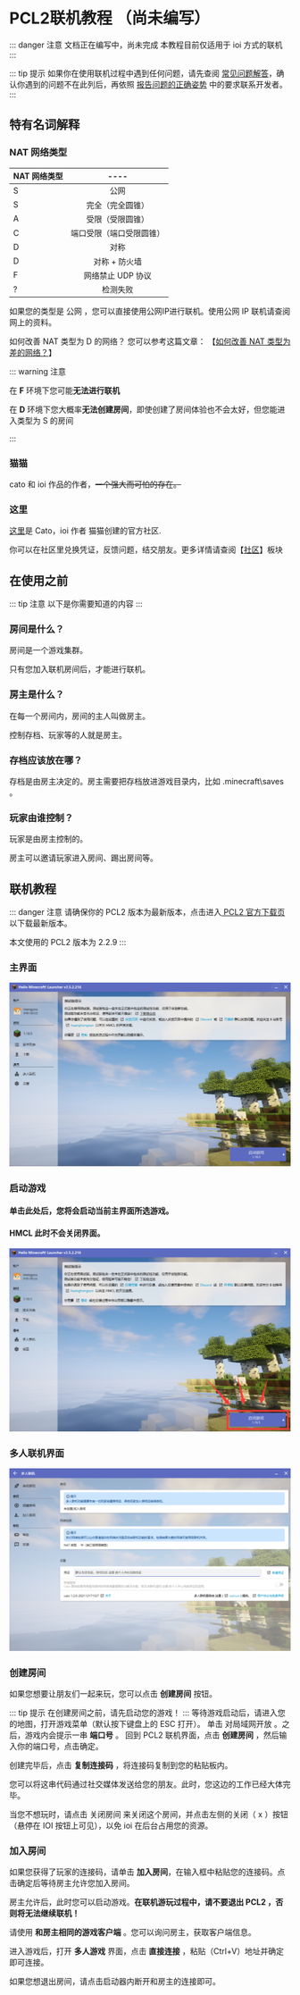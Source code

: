 # PCL2联机教程 （尚未编写）
::: danger 注意
文档正在编写中，尚未完成
本教程目前仅适用于 ioi 方式的联机
:::

::: tip 提示
如果你在使用联机过程中遇到任何问题，请先查阅 [常见问题解答](/faq.md)，确认你遇到的问题不在此列后，再依照 [报告问题的正确姿势](/report.md) 中的要求联系开发者。
:::

## 特有名词解释

### NAT 网络类型 
| NAT 网络类型    | ----  |
| ------------- |:-------------:| 
|S         | 公网 | 
| S      | 完全（完全圆锥）      |   
| A | 受限（受限圆锥）      |   
| C     | 端口受限（端口受限圆锥）      |   
| D | 对称      | 
| D      | 对称 + 防火墙     |   
| F | 网络禁止 UDP 协议      | 
| ?      | 检测失败     |   

如果您的类型是 公网 ，您可以直接使用公网IP进行联机。使用公网 IP 联机请查阅网上的资料。

如何改善 NAT 类型为 D 的网络？
您可以参考这篇文章：
【[如何改善 NAT 类型为差的网络？](https://zkitefly.github.io/hmcld/help/launcher/multiplayer-symmetric.html)】

::: warning 注意

在 **F** 环境下您可能**无法进行联机**

在 **D**    环境下您大概率**无法创建房间**，即使创建了房间体验也不会太好，但您能进入类型为 S 的房间

:::

### 猫猫
cato 和 ioi 作品的作者，~~一个强大而可怕的存在。~~

### 这里

[这里](https://www.noin.cn)是 Cato，ioi 作者  猫猫创建的官方社区.
 
你可以在社区里兑换凭证，反馈问题，结交朋友。更多详情请查阅【[社区](/noin/pingzhengjiaocen.md)】板块

## 在使用之前
::: tip 注意
以下是你需要知道的内容
:::

### 房间是什么？

房间是一个游戏集群。

只有您加入联机房间后，才能进行联机。

### 房主是什么？

在每一个房间内，房间的主人叫做房主。

控制存档、玩家等的人就是房主。

### 存档应该放在哪？

存档是由房主决定的。房主需要把存档放进游戏目录内，比如 .minecraft\saves 。

### 玩家由谁控制？

玩家是由房主控制的。

房主可以邀请玩家进入房间、踢出房间等。

## 联机教程
::: danger 注意
请确保你的 PCL2 版本为最新版本，点击进入[ PCL2 官方下载页](https://afdian.net/p/0164034c016c11ebafcb52540025c377)以下载最新版本。

本文使用的 PCL2 版本为 2.2.9
:::
### 主界面
![zhujiemain.png](./png/zhujiemain.png)

### 启动游戏
#### 单击此处后，您将会启动当前主界面所选游戏。

#### HMCL 此时不会关闭界面。
![qingdong.png](./png/qidong.png)
 
### 多人联机界面
![duorenpro.png](./png/duorenpro.png)

### 创建房间

如果您想要让朋友们一起来玩，您可以点击 **创建房间** 按钮。

::: tip 提示
在创建房间之前，请先启动您的游戏！
:::
等待游戏启动后，请进入您的地图，打开游戏菜单（默认按下键盘上的 ESC 打开）。
单击 对局域网开放 。之后，游戏内会提示一串 **端口号** 。
回到 PCL2 联机界面，点击 **创建房间** ，然后输入你的端口号，点击确定。

创建完毕后，点击 **复制连接码** ，将连接码复制到您的粘贴板内。

您可以将这串代码通过社交媒体发送给您的朋友。此时，您这边的工作已经大体完毕。

当您不想玩时，请点击 关闭房间 来关闭这个房间，并点击左侧的关闭（ x ）按钮（悬停在 IOI 按钮上可见），以免 ioi 在后台占用您的资源。

### 加入房间
如果您获得了玩家的连接码，请单击 **加入房间**，在输入框中粘贴您的连接码。点击确定后等待房主允许您加入房间。

房主允许后，此时您可以启动游戏。**在联机游玩过程中，请不要退出 PCL2 ，否则将无法继续联机！**

请使用 **和房主相同的游戏客户端** 。您可以询问房主，获取客户端信息。

进入游戏后，打开 **多人游戏** 界面，点击 **直接连接** ，粘贴（Ctrl+V）地址并确定即可连接。

如果您想退出房间，请点击启动器内断开和房主的连接即可。
